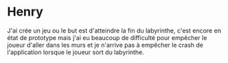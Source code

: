 # Henry
J'ai crée un jeu ou le but est d'atteindre la fin du labyrinthe, c'est encore en état de prototype mais j'ai eu beaucoup de difficulté pour empêcher le joueur d'aller dans les murs et je n'arrive pas à empêcher le crash de l'application lorsque le joueur sort du labyrinthe.
